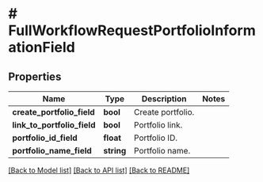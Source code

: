 # # FullWorkflowRequestPortfolioInformationField

## Properties

Name | Type | Description | Notes
------------ | ------------- | ------------- | -------------
**create_portfolio_field** | **bool** | Create portfolio. |
**link_to_portfolio_field** | **bool** | Portfolio link. |
**portfolio_id_field** | **float** | Portfolio ID. |
**portfolio_name_field** | **string** | Portfolio name. |

[[Back to Model list]](../../README.md#models) [[Back to API list]](../../README.md#endpoints) [[Back to README]](../../README.md)
